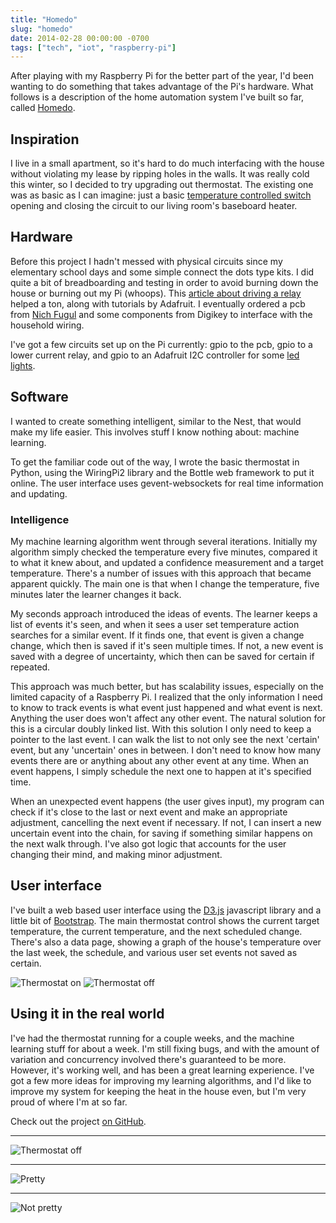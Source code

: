 ```yaml
---
title: "Homedo"
slug: "homedo"
date: 2014-02-28 00:00:00 -0700
tags: ["tech", "iot", "raspberry-pi"]
---
```


After playing with my Raspberry Pi for the better part of the year, I'd been
wanting to do something that takes advantage of the Pi's hardware. What follows
is a description of the home automation system I've built so far, called
[Homedo](https://github.com/apexskier/homedo).

## Inspiration

I live in a small apartment, so it's hard to do much interfacing with the house
without violating my lease by ripping holes in the walls. It was really cold
this winter, so I decided to try upgrading out thermostat. The existing one was
as basic as I can imagine: just a basic [temperature controlled
switch](http://en.wikipedia.org/wiki/Thermostat#Simple_two_wire_thermostats)
opening and closing the circuit to our living room's baseboard heater.

## Hardware

Before this project I hadn't messed with physical circuits since my elementary
school days and some simple connect the dots type kits. I did quite a bit of
breadboarding and testing in order to avoid burning down the house or burning
out my Pi (whoops). This [article about driving a
relay](http://www.susa.net/wordpress/2012/06/raspberry-pi-relay-using-gpio/)
helped a ton, along with tutorials by Adafruit. I eventually ordered a pcb from
[Nich
Fugul](http://makeatronics.blogspot.com/2013/06/24v-ac-solid-state-relay-board.html)
and some components from Digikey to interface with the household wiring.

I've got a few circuits set up on the Pi currently: gpio to the pcb, gpio to a
lower current relay, and gpio to an Adafruit I2C controller for some [led
lights](https://github.com/apexskier/ledDriver).

## Software

I wanted to create something intelligent, similar to the Nest, that would make
my life easier. This involves stuff I know nothing about: machine learning.

To get the familiar code out of the way, I wrote the basic thermostat in
Python, using the WiringPi2 library and the Bottle web framework to put it
online. The user interface uses gevent-websockets for real time information and
updating.

### Intelligence

My machine learning algorithm went through several iterations. Initially my
algorithm simply checked the temperature every five minutes, compared it to
what it knew about, and updated a confidence measurement and a target
temperature. There's a number of issues with this approach that became apparent
quickly. The main one is that when I change the temperature, five minutes later
the learner changes it back.

My seconds approach introduced the ideas of events. The learner keeps a list of
events it's seen, and when it sees a user set temperature action searches for a
similar event. If it finds one, that event is given a change change, which then
is saved if it's seen multiple times. If not, a new event is saved with a
degree of uncertainty, which then can be saved for certain if repeated.

This approach was much better, but has scalability issues, especially on the
limited capacity of a Raspberry Pi. I realized that the only information I need
to know to track events is what event just happened and what event is next.
Anything the user does won't affect any other event. The natural solution for
this is a circular doubly linked list. With this solution I only need to keep a
pointer to the last event. I can walk the list to not only see the next
'certain' event, but any 'uncertain' ones in between. I don't need to know how
many events there are or anything about any other event at any time.  When an
event happens, I simply schedule the next one to happen at it's specified time.

When an unexpected event happens (the user gives input), my program can check
if it's close to the last or next event and make an appropriate adjustment,
cancelling the next event if necessary. If not, I can insert a new uncertain
event into the chain, for saving if something similar happens on the next walk
through. I've also got logic that accounts for the user changing their mind,
and making minor adjustment.

## User interface

I've built a web based user interface using the [D3.js](http://d3js.org)
javascript library and a little bit of [Bootstrap](http://getbootstrap.com).
The main thermostat control shows the current target temperature, the current
temperature, and the next scheduled change. There's also a data page, showing a
graph of the house's temperature over the last week, the schedule, and various
user set events not saved as certain.

<img src="on.png" alt="Thermostat on" style="max-width: 250px;">
<img src="off.png" alt="Thermostat off" style="max-width: 250px;">

## Using it in the real world

I've had the thermostat running for a couple weeks, and the machine learning
stuff for about a week. I'm still fixing bugs, and with the amount of variation
and concurrency involved there's guaranteed to be more. However, it's working
well, and has been a great learning experience. I've got a few more ideas for
improving my learning algorithms, and I'd like to improve my system for keeping
the heat in the house even, but I'm very proud of where I'm at so far.

Check out the project [on GitHub](https://github.com/apexskier/homedo).

<hr>
<img src="graph.png" alt="Thermostat off">
<hr>
<img src="IMG_1279.JPG" alt="Pretty">
<hr>
<img src="homedohardware.jpg" alt="Not pretty">
